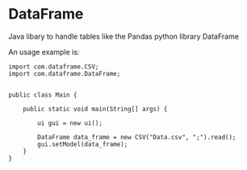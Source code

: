 # DataFrame
Java libary to handle tables like the Pandas python library DataFrame

An usage example is:
```
import com.dataframe.CSV;
import com.dataframe.DataFrame;


public class Main {

    public static void main(String[] args) {

        ui gui = new ui();

        DataFrame data_frame = new CSV("Data.csv", ";").read();
        gui.setModel(data_frame);
    }
}
```

